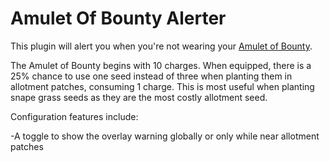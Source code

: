 # Amulet Of Bounty Alerter
This plugin will alert you when you're not wearing your [Amulet of Bounty](https://oldschool.runescape.wiki/w/Amulet_of_bounty).

The Amulet of Bounty begins with 10 charges. When equipped, there is a 25% chance to use one seed instead of three when 
planting them in allotment patches, consuming 1 charge. This is most useful when planting snape grass seeds as they 
are the most costly allotment seed.

Configuration features include:

-A toggle to show the overlay warning globally or only while near allotment patches